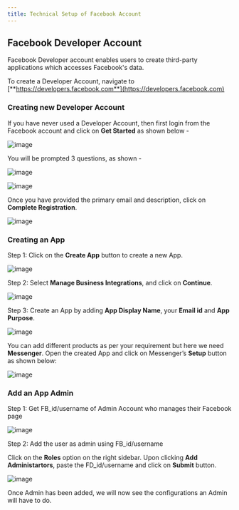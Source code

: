 ```yaml
---
title: Technical Setup of Facebook Account
---
```


## Facebook Developer Account

Facebook Developer account enables users to create third-party applications which accesses Facebook's data.

To create a Developer Account, navigate to [**https://developers.facebook.com**](https://developers.facebook.com)

### Creating new Developer Account

If you have never used a Developer Account, then first login from the Facebook account and click on **Get Started** as shown below - 

![image](https://user-images.githubusercontent.com/75118325/113334405-4a154f80-9341-11eb-9f87-38494c1079c0.png)

You will be prompted 3 questions, as shown - 

![image](https://user-images.githubusercontent.com/75118325/113334946-f35c4580-9341-11eb-8c8c-918b19f2a495.png)

![image](https://user-images.githubusercontent.com/75118325/113335003-040cbb80-9342-11eb-8d9a-650a39f59afd.png)

Once you have provided the primary email and description, click on **Complete Registration**.

![image](https://user-images.githubusercontent.com/75118325/113335208-3cac9500-9342-11eb-9370-251d6ccf10ea.png)

### Creating an App

Step 1: Click on the **Create App** button to create a new App.

![image](https://user-images.githubusercontent.com/75118325/113693941-ca92d200-96ec-11eb-9fbc-8cce14274720.png)

Step 2: Select **Manage Business Integrations**, and click on **Continue**. 

![image](https://user-images.githubusercontent.com/75118325/113694269-26f5f180-96ed-11eb-9ab3-0e2abbb61669.png)

Step 3: Create an App by adding **App Display Name**, your **Email id** and **App Purpose**.

![image](https://user-images.githubusercontent.com/75118325/113694539-88b65b80-96ed-11eb-8aa7-f6cf7baa6349.png)

You can add different products as per your requirement but here we need **Messenger**. Open the created App and click on Messenger’s **Setup** button as shown below:

![image](https://user-images.githubusercontent.com/75118325/113731919-c7acd700-9716-11eb-85af-70da536e5bf0.png)

### Add an App Admin

Step 1: Get FB_id/username of Admin Account who manages their Facebook page

![image](https://user-images.githubusercontent.com/75118325/113732319-1f4b4280-9717-11eb-8c06-a446680dbd24.png)

Step 2: Add the user as admin using FB_id/username 

Click on the **Roles** option on the right sidebar. Upon clicking **Add Administartors**, paste the FD_id/username and click on **Submit** button.

![image](https://user-images.githubusercontent.com/75118325/113732843-91238c00-9717-11eb-9632-b9ab8c6229bc.png)

Once Admin has been added, we will now see the configurations an Admin will have to do.
